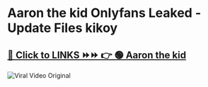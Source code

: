 
 # Aaron the kid Onlyfans Leaked - Update Files kikoy

## <h2><a href="https://clipsfans.com/Aaron_the_kid&ref=git">🔗 Click to LINKS ⏩⏩ 👉 🟢 Aaron the kid </a></h2>

<a href="https://clipsfans.com/Aaron_the_kid&ref=git" rel="nofollow" data-target="animated-image.originalLink"><img src="https://i.ibb.co.com/xMMVF88/686577567.gif" alt="Viral Video Original" style="max-width: 100%; display: inline-block;" data-target="animated-image.originalImage"></a>

